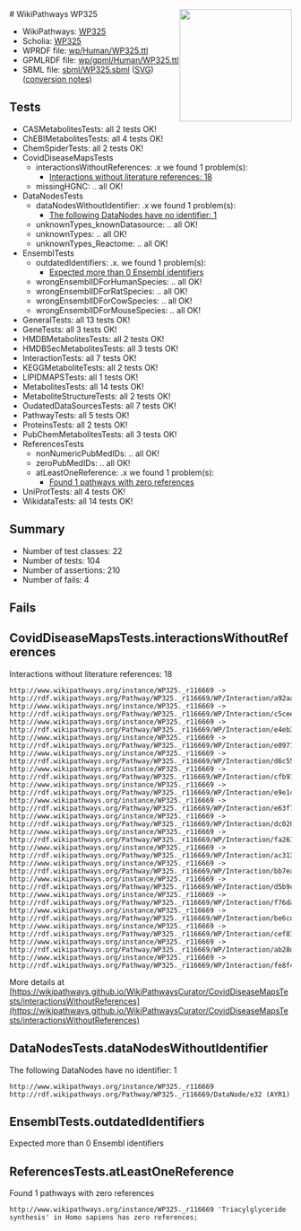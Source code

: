 <img style="float: right; width: 200px" src="../logo.png" />
# WikiPathways WP325

* WikiPathways: [WP325](https://identifiers.org/wikipathways:WP325)
* Scholia: [WP325](https://scholia.toolforge.org/wikipathways/WP325)
* WPRDF file: [wp/Human/WP325.ttl](../wp/Human/WP325.ttl)
* GPMLRDF file: [wp/gpml/Human/WP325.ttl](../wp/gpml/Human/WP325.ttl)
* SBML file: [sbml/WP325.sbml](../sbml/WP325.sbml) ([SVG](../sbml/WP325.svg)) ([conversion notes](../sbml/WP325.txt))

## Tests
* CASMetabolitesTests: all 2 tests OK!
* ChEBIMetabolitesTests: all 4 tests OK!
* ChemSpiderTests: all 2 tests OK!
* CovidDiseaseMapsTests
    * interactionsWithoutReferences: .x we found 1 problem(s):
        * [Interactions without literature references: 18](#9701cce9)
    * missingHGNC: .. all OK!
* DataNodesTests
    * dataNodesWithoutIdentifier: .x we found 1 problem(s):
        * [The following DataNodes have no identifier: 1](#d2d32fa0)
    * unknownTypes_knownDatasource: .. all OK!
    * unknownTypes: .. all OK!
    * unknownTypes_Reactome: .. all OK!
* EnsemblTests
    * outdatedIdentifiers: .x. we found 1 problem(s):
        * [Expected more than 0 Ensembl identifiers](#f44398b7)
    * wrongEnsemblIDForHumanSpecies: .. all OK!
    * wrongEnsemblIDForRatSpecies: .. all OK!
    * wrongEnsemblIDForCowSpecies: .. all OK!
    * wrongEnsemblIDForMouseSpecies: .. all OK!
* GeneralTests: all 13 tests OK!
* GeneTests: all 3 tests OK!
* HMDBMetabolitesTests: all 2 tests OK!
* HMDBSecMetabolitesTests: all 3 tests OK!
* InteractionTests: all 7 tests OK!
* KEGGMetaboliteTests: all 2 tests OK!
* LIPIDMAPSTests: all 1 tests OK!
* MetabolitesTests: all 14 tests OK!
* MetaboliteStructureTests: all 2 tests OK!
* OudatedDataSourcesTests: all 7 tests OK!
* PathwayTests: all 5 tests OK!
* ProteinsTests: all 2 tests OK!
* PubChemMetabolitesTests: all 3 tests OK!
* ReferencesTests
    * nonNumericPubMedIDs: .. all OK!
    * zeroPubMedIDs: .. all OK!
    * atLeastOneReference: .x we found 1 problem(s):
        * [Found 1 pathways with zero references](#35eb778e)
* UniProtTests: all 4 tests OK!
* WikidataTests: all 14 tests OK!


## Summary

* Number of test classes: 22
* Number of tests: 104
* Number of assertions: 210
* Number of fails: 4

## Fails

<a name="9701cce9" />

## CovidDiseaseMapsTests.interactionsWithoutReferences

Interactions without literature references: 18
```
http://www.wikipathways.org/instance/WP325._r116669 -> http://rdf.wikipathways.org/Pathway/WP325._r116669/WP/Interaction/a92aa
http://www.wikipathways.org/instance/WP325._r116669 -> http://rdf.wikipathways.org/Pathway/WP325._r116669/WP/Interaction/c5cee
http://www.wikipathways.org/instance/WP325._r116669 -> http://rdf.wikipathways.org/Pathway/WP325._r116669/WP/Interaction/e4eb3
http://www.wikipathways.org/instance/WP325._r116669 -> http://rdf.wikipathways.org/Pathway/WP325._r116669/WP/Interaction/e0971
http://www.wikipathways.org/instance/WP325._r116669 -> http://rdf.wikipathways.org/Pathway/WP325._r116669/WP/Interaction/d6c55
http://www.wikipathways.org/instance/WP325._r116669 -> http://rdf.wikipathways.org/Pathway/WP325._r116669/WP/Interaction/cfb91
http://www.wikipathways.org/instance/WP325._r116669 -> http://rdf.wikipathways.org/Pathway/WP325._r116669/WP/Interaction/e9e14
http://www.wikipathways.org/instance/WP325._r116669 -> http://rdf.wikipathways.org/Pathway/WP325._r116669/WP/Interaction/e63f7
http://www.wikipathways.org/instance/WP325._r116669 -> http://rdf.wikipathways.org/Pathway/WP325._r116669/WP/Interaction/dc020
http://www.wikipathways.org/instance/WP325._r116669 -> http://rdf.wikipathways.org/Pathway/WP325._r116669/WP/Interaction/fa261
http://www.wikipathways.org/instance/WP325._r116669 -> http://rdf.wikipathways.org/Pathway/WP325._r116669/WP/Interaction/ac313
http://www.wikipathways.org/instance/WP325._r116669 -> http://rdf.wikipathways.org/Pathway/WP325._r116669/WP/Interaction/bb7ea
http://www.wikipathways.org/instance/WP325._r116669 -> http://rdf.wikipathways.org/Pathway/WP325._r116669/WP/Interaction/d5b9c
http://www.wikipathways.org/instance/WP325._r116669 -> http://rdf.wikipathways.org/Pathway/WP325._r116669/WP/Interaction/f76da
http://www.wikipathways.org/instance/WP325._r116669 -> http://rdf.wikipathways.org/Pathway/WP325._r116669/WP/Interaction/be6cd
http://www.wikipathways.org/instance/WP325._r116669 -> http://rdf.wikipathways.org/Pathway/WP325._r116669/WP/Interaction/cef81
http://www.wikipathways.org/instance/WP325._r116669 -> http://rdf.wikipathways.org/Pathway/WP325._r116669/WP/Interaction/ab28d
http://www.wikipathways.org/instance/WP325._r116669 -> http://rdf.wikipathways.org/Pathway/WP325._r116669/WP/Interaction/fe8f4
```

More details at [https://wikipathways.github.io/WikiPathwaysCurator/CovidDiseaseMapsTests/interactionsWithoutReferences](https://wikipathways.github.io/WikiPathwaysCurator/CovidDiseaseMapsTests/interactionsWithoutReferences)

<a name="d2d32fa0" />

## DataNodesTests.dataNodesWithoutIdentifier

The following DataNodes have no identifier: 1
```
http://www.wikipathways.org/instance/WP325._r116669 http://rdf.wikipathways.org/Pathway/WP325._r116669/DataNode/e32 (AYR1)
```

<a name="f44398b7" />

## EnsemblTests.outdatedIdentifiers

Expected more than 0 Ensembl identifiers
<a name="35eb778e" />

## ReferencesTests.atLeastOneReference

Found 1 pathways with zero references
```
http://www.wikipathways.org/instance/WP325._r116669 'Triacylglyceride synthesis' in Homo sapiens has zero references; 
```

